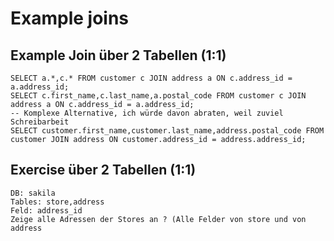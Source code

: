 # Example joins 

## Example Join über 2 Tabellen (1:1) 

```
SELECT a.*,c.* FROM customer c JOIN address a ON c.address_id = a.address_id; 
SELECT c.first_name,c.last_name,a.postal_code FROM customer c JOIN address a ON c.address_id = a.address_id; 
-- Komplexe Alternative, ich würde davon abraten, weil zuviel Schreibarbeit 
SELECT customer.first_name,customer.last_name,address.postal_code FROM customer JOIN address ON customer.address_id = address.address_id; 

```
## Exercise über 2 Tabellen (1:1) 

```
DB: sakila
Tables: store,address  
Feld: address_id 
Zeige alle Adressen der Stores an ? (Alle Felder von store und von address


```
